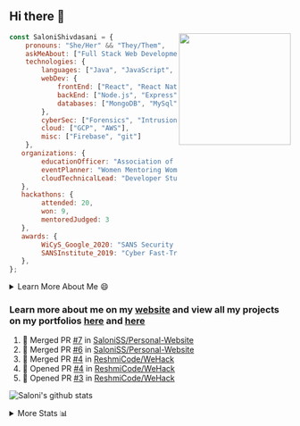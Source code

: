 ## Hi there 👋

<img align='right' src="https://storage.googleapis.com/saloni-shivdasani-resume/Saloni.png" width="200">

```javascript
const SaloniShivdasani = {
    pronouns: "She/Her" && "They/Them",
    askMeAbout: ["Full Stack Web Development", "Cloud Computing", "Cyber Security"],
    technologies: {
        languages: ["Java", "JavaScript", "SQL", "Python", "C++", "R"],
        webDev: {
            frontEnd: ["React", "React Native", "Electron"],
            backEnd: ["Node.js", "Express", "Flask"],
            databases: ["MongoDB", "MySql"],
        },
        cyberSec: ["Forensics", "Intrusion Detection", "Security Operations", "Network and Application Penetration Testing"],
        cloud: ["GCP", "AWS"],
        misc: ["Firebase", "git"]
    },
   organizations: {
        educationOfficer: "Association of Computer Machinery, UTD",
        eventPlanner: "Women Mentoring Women in Engineering, UTD",
        cloudTechnicalLead: "Developer Students Club, UTD"
   },
   hackathons: {
        attended: 20,
        won: 9,
        mentoredJudged: 3
   },
   awards: {
        WiCyS_Google_2020: "SANS Security Training Scholarship",
        SANSInstitute_2019: "Cyber Fast-Track Game Quarter-Finalist",
   },
};
```

<!--START_SECTION:table-->
<details>

<summary>Learn More About Me 😄 </summary>

I am a junior at The University of Texas at Dallas, and I am currently majoring in Software Engineering with a concentration in Information Assurance. I am interested and have experience in full stack development, cloud computing, and cybersecurity. I hope to find opportunities where I can gain exposure to algorithm and project design. My ultimate aim is to develop futuristic products for users because I am inspired by the impact of computing on society.

I have experience in full stack web development through my participation and awards in hackathons where I have learnt and used React, Node.js, Express, MongoDB, Flask, NLTK, and React Native along with GIT, GCP, and Firebase. Last semester, I was also responsible for backend development for a project at a local NGO where I created a REST API using Node.js, Express, MongoDB and SQL and hosted it on servers using GCP. 

From my coursework and local competitions, I have skills in algorithms and data structures in Java, database management using SQL and machine learning using Python and R. I have also been a quarter-finalist in a national cybersecurity completion hosted by the SANS institute.

I am also actively involved in campus organization where I am the cloud technical lead for Developer Student Club, Mentor and Education Officer for Association of Computing Machinery, event planner for Women Mentoring Women in Engineering and IT Committee member for IEEE.

</details>

<!--END_SECTION:table-->

### Learn more about me on my [website](https://www.saloni-shivdasani.codes) and view all my projects on my portfolios [here](https://www.saloni-shivdasani.codes/projects) and  [here](http://devpost.com/SaloniS)

<!--START_SECTION:activity-->
1. 🎉 Merged PR [#7](https://github.com/SaloniSS/Personal-Website/pull/7) in [SaloniSS/Personal-Website](https://github.com/SaloniSS/Personal-Website)
2. 🎉 Merged PR [#6](https://github.com/SaloniSS/Personal-Website/pull/6) in [SaloniSS/Personal-Website](https://github.com/SaloniSS/Personal-Website)
3. 🎉 Merged PR [#4](https://github.com/ReshmiCode/WeHack/pull/4) in [ReshmiCode/WeHack](https://github.com/ReshmiCode/WeHack)
4. 💪 Opened PR [#4](https://github.com/ReshmiCode/WeHack/pull/4) in [ReshmiCode/WeHack](https://github.com/ReshmiCode/WeHack)
5. 💪 Opened PR [#3](https://github.com/ReshmiCode/WeHack/pull/3) in [ReshmiCode/WeHack](https://github.com/ReshmiCode/WeHack)
<!--END_SECTION:activity-->

![Saloni's github stats](https://github-readme-stats.vercel.app/api?username=SaloniSS)

<!--START_SECTION:table-->
<details>

<summary>More Stats 📊 </summary>

<!--START_SECTION:waka-->
![Lines of code](https://img.shields.io/badge/From%20Hello%20World%20I%27ve%20Written-24.2%20million%20lines%20of%20code-blue)

**🐱 My Github Data** 

> 🏆 1,629 Contributions in the Year 2020
 > 
> 📦 520.7 kB Used in Github's Storage 
 > 
> 💼 Opted to Hire
 > 
> 📜 21 Public Repositories
 > 
> 🔑 17 Private Repositories 

**I'm a Night 🦉** 

```text
🌞 Morning    219 commits    ████░░░░░░░░░░░░░░░░░░░░░   18.25% 
🌆 Daytime    245 commits    █████░░░░░░░░░░░░░░░░░░░░   20.42% 
🌃 Evening    388 commits    ████████░░░░░░░░░░░░░░░░░   32.33% 
🌙 Night      348 commits    ███████░░░░░░░░░░░░░░░░░░   29.0%

```
📅 **I'm Most Productive on Saturday** 

```text
Monday       120 commits    ██░░░░░░░░░░░░░░░░░░░░░░░   10.0% 
Tuesday      82 commits     █░░░░░░░░░░░░░░░░░░░░░░░░   6.83% 
Wednesday    118 commits    ██░░░░░░░░░░░░░░░░░░░░░░░   9.83% 
Thursday     64 commits     █░░░░░░░░░░░░░░░░░░░░░░░░   5.33% 
Friday       149 commits    ███░░░░░░░░░░░░░░░░░░░░░░   12.42% 
Saturday     378 commits    ████████░░░░░░░░░░░░░░░░░   31.5% 
Sunday       289 commits    ██████░░░░░░░░░░░░░░░░░░░   24.08%

```


📊 **This Week I Spent My Time On** 

```text
⌚︎ Time Zone: America/Chicago

💬 Programming Languages: 
JavaScript               4 hrs 6 mins        ████████████████████░░░░░   80.19% 
Python                   48 mins             ████░░░░░░░░░░░░░░░░░░░░░   15.92% 
Git Config               4 mins              ░░░░░░░░░░░░░░░░░░░░░░░░░   1.52% 
Other                    3 mins              ░░░░░░░░░░░░░░░░░░░░░░░░░   1.11% 
HTML                     2 mins              ░░░░░░░░░░░░░░░░░░░░░░░░░   0.83%

```

**I Mostly Code in JavaScript** 

```text
JavaScript               23 repos            █████████████░░░░░░░░░░░░   53.49% 
Java                     5 repos             ███░░░░░░░░░░░░░░░░░░░░░░   11.63% 
TypeScript               5 repos             ███░░░░░░░░░░░░░░░░░░░░░░   11.63% 
CSS                      3 repos             █░░░░░░░░░░░░░░░░░░░░░░░░   6.98% 
PHP                      2 repos             █░░░░░░░░░░░░░░░░░░░░░░░░   4.65%

```



<!--END_SECTION:waka-->

<!--END_SECTION:table-->

<!--
**SaloniSS/SaloniSS** is a ✨ _special_ ✨ repository because its `README.md` (this file) appears on your GitHub profile.

Here are some ideas to get you started:

- 🔭 I’m currently working on ...
- 🌱 I’m currently learning ...
- 👯 I’m looking to collaborate on ...
- 🤔 I’m looking for help with ...
- 💬 Ask me about ...
- 📫 How to reach me: ...
- 😄 Pronouns: ...
- ⚡ Fun fact: ...
-->
